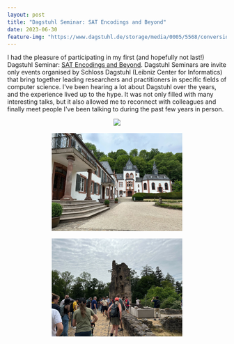 ```yaml
---
layout: post
title: "Dagstuhl Seminar: SAT Encodings and Beyond"
date: 2023-06-30
feature-img: "https://www.dagstuhl.de/storage/media/0005/5568/conversions/23261.01.l.jpg"
---
```


I had the pleasure of participating in my first (and hopefully not last!) Dagstuhl Seminar: [SAT Encodings and Beyond](https://www.dagstuhl.de/storage/media/0005/5568/conversions/23261.01.l.jpg). Dagstuhl Seminars are invite only events organised by Schloss Dagstuhl (Leibniz Center for Informatics) that bring together leading researchers and practitioners in specific fields of computer science. I've been hearing a lot about Dagstuhl over the years, and the experience lived up to the hype. It was not only filled with many interesting talks, but it also allowed me to reconnect with colleagues and finally meet people I've been talking to during the past few years in person.

<p align="center">
<img src="https://www.dagstuhl.de/storage/media/0005/5568/conversions/23261.01.l.jpg" width="300">
</p>

<p align="center">
<img src="/blog/images/2023-06-daghstul-1.jpg" width="300">
</p>

<p align="center">
<img src="/blog/images/2023-06-daghstul-2.jpg" width="300">
</p>
